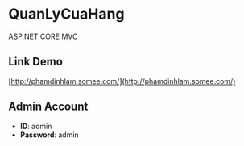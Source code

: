 # QuanLyCuaHang

ASP.NET CORE MVC

## Link Demo
[http://phamdinhlam.somee.com/](http://phamdinhlam.somee.com/)

## Admin Account
- **ID**: admin
- **Password**: admin
